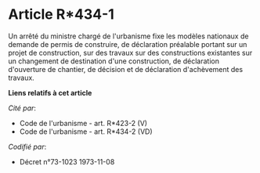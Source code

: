# Article R*434-1

Un arrêté du ministre chargé de l'urbanisme fixe les modèles nationaux de demande de permis de construire, de déclaration
préalable portant sur un projet de construction, sur des travaux sur des constructions existantes sur un changement de
destination d'une construction, de déclaration d'ouverture de chantier, de décision et de déclaration d'achèvement des
travaux.

**Liens relatifs à cet article**

_Cité par_:

  - Code de l'urbanisme - art. R*423-2 (V)
  - Code de l'urbanisme - art. R*434-2 (VD)

_Codifié par_:

  - Décret n°73-1023 1973-11-08
